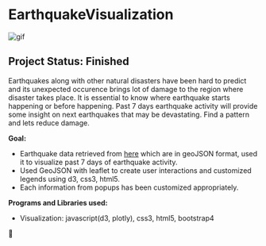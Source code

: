 # EarthquakeVisualization

![gif](static/images/earthquake.gif)

## Project Status: Finished

Earthquakes along with other natural disasters have been hard to predict and its unexpected occurence brings lot of damage to the region where disaster takes place. It is essential to know where earthquake starts happening or before happening. Past 7 days earthquake activity will provide some insight on next earthquakes that may be devastating. Find a pattern and lets reduce damage.

**Goal:** 
- Earthquake data retrieved from [here](https://earthquake.usgs.gov/earthquakes/feed/v1.0/geojson.php) which are in geoJSON format, used it to visualize past 7 days of earthquake activity. 
- Used GeoJSON with leaflet to create user interactions and customized legends using d3, css3, html5.
- Each information from popups has been customized appropriately.


**Programs and Libraries used:**
- Visualization: javascript(d3, plotly), css3, html5, bootstrap4

:bear:
